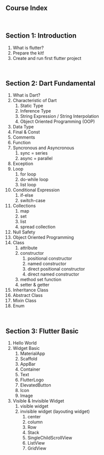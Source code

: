 ## Course Index

&emsp;
## Section 1: Introduction 

1. What is flutter?
2. Prepare the kit!
3. Create and run first flutter project

&emsp;
## Section 2: Dart Fundamental

1. What is Dart?
2. Characteristic of Dart
      1. Static Type
      2. Inference Type
      3. String Expression / String Interpolation
      4. Object Oriented Programming (OOP)
3. Data Type
4. Final & Const
5. Comments
6. Function
7. Syncronous and Asyncronous 
      1. sync = series
      2. async = parallel
8. Exception
9. Loop
      1. for loop
      2. do-while loop
      3. list loop
10. Conditional Expression
      1. if-else
      2. switch-case
11. Collections
      1. map
      2. set
      3. list
      4. spread collection
12. Null Safety
13. Object Oriented Programming
14. Class
      1. attribute
      2. constructor
            1. positional constructor
            2. named constructor
            3. direct positional constructor
            4. direct named constructor
      3. method set function
      4. setter & getter
15. Inheritance Class
16. Abstract Class
17. Mixin Class
18. Enum 

&emsp;
## Section 3: Flutter Basic

1. Hello World
2. Widget Basic
      1. MaterialApp
      2. Scaffold
      3. AppBar
      4. Container
      5. Text
      6. FlutterLogo
      7. ElevatedButton
      8. Icon
      9. Image
3. Visible & Invisible Widget
      1. visible widget
      2. invisible widget (layouting widget)
            1. center
            2. column
            3. Row 
            4. Stack
            5. SingleChildScrollView
            6. ListView
            7. GridView 